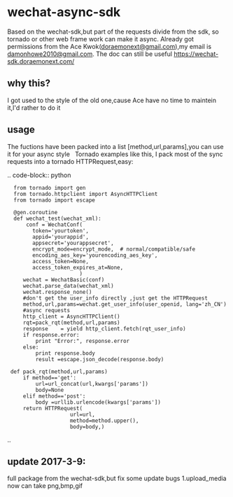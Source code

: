 # wechat-async-sdk
   Based on the wechat-sdk,but part of the requests divide from the sdk, so tornado or other web frame work can make it async.
   Already got permissions from the Ace Kwok(doraemonext@gmail.com),my email is damonhowe2010@gmail.com.
   The doc can still be useful https://wechat-sdk.doraemonext.com/
   
why this?
-----------
   I got used to the style of the old one,cause Ace have no time to maintein it,I'd rather to do it

usage
-----------
   The fuctions have been packed into a list [method,url,params],you can use it for your async style
   Tornado examples like this, I pack  most of the sync requests into a tornado HTTPRequest,easy:

.. code-block:: python
   
      from tornado import gen
      from tornado.httpclient import AsyncHTTPClient
      from tornado import escape
   
      @gen.coroutine
      def wechat_test(wechat_xml):
          conf = WechatConf(
            token='yourtoken', 
            appid='yourappid',   
            appsecret='yourappsecret', 
            encrypt_mode=encrypt_mode,  # normal/compatible/safe
            encoding_aes_key='yourencoding_aes_key',
            access_token=None,
            access_token_expires_at=None,            
                           )
         wechat = WechatBasic(conf)
         wechat.parse_data(wechat_xml)
         wechat.response_none()
         #don't get the user_info directly ,just get the HTTPRequest
         method,url,params=wechat.get_user_info(user_openid, lang='zh_CN')
         #async requests
         http_client = AsyncHTTPClient()
         rqt=pack_rqt(method,url,params)
         response    = yield http_client.fetch(rqt_user_info)
         if response.error:
             print "Error:", response.error
         else:
             print response.body
             result =escape.json_decode(response.body)
             
     def pack_rqt(method,url,params)
         if method=='get':
             url=url_concat(url,kwargs['params'])
             body=None
         elif method=='post':
             body =urllib.urlencode(kwargs['params'])
         return HTTPRequest( 
                        url=url, 
                        method=method.upper(), 
                        body=body,)
..           
    
    
    
update 2017-3-9:
------------
  full package from the wechat-sdk,but fix some update bugs
  1.upload_media now can take png,bmp,gif
